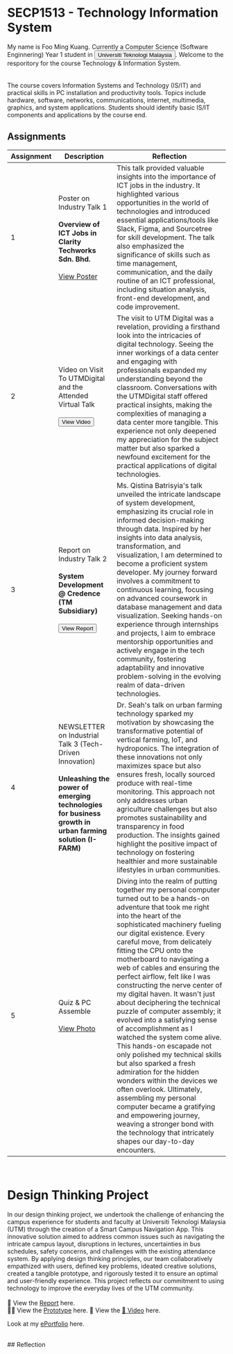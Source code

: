 # SECP1513 - Technology Information System

My name is Foo Ming Kuang. Currently a Computer Science (Software Enginnering) Year 1 student in  [<button>Universiti Teknologi Malaysia</button>](https://www.utm.my/). Welcome to the resporitory for the course Technology & Information System.
<br> <br> <br>
The course covers Information Systems and Technology (IS/IT) and practical skills in PC installation and productivity tools. Topics include hardware, software, networks, communications, internet, multimedia, graphics, and system applications. Students should identify basic IS/IT components and applications by the course end.

## Assignments

| Assignment | Description | Reflection |
|------------|-------------|------------|
| 1 | Poster on Industry Talk 1 <br> <br> **Overview of ICT Jobs in Clarity Techworks Sdn. Bhd.** <br> <br> [View Poster](https://drive.google.com/file/d/11kIitiBbtdWUcbzN_ycH5ef9n6QEM_-1/preview) | This talk provided valuable insights into the importance of ICT jobs in the industry. It highlighted various opportunities in the world of technologies and introduced essential applications/tools like Slack, Figma, and Sourcetree for skill development. The talk also emphasized the significance of skills such as time management, communication, and the daily routine of an ICT professional, including situation analysis, front-end development, and code improvement. |
| 2 | Video on Visit To UTMDigital and the Attended Virtual Talk <br> <br> [<button>View Video</button>](https://drive.google.com/file/d/1UMevYghhS7RHaeoekjZji8NCJh9cWlx0/view?usp=sharing) | The visit to UTM Digital was a revelation, providing a firsthand look into the intricacies of digital technology. Seeing the inner workings of a data center and engaging with professionals expanded my understanding beyond the classroom. Conversations with the UTMDigital staff offered practical insights, making the complexities of managing a data center more tangible. This experience not only deepened my appreciation for the subject matter but also sparked a newfound excitement for the practical applications of digital technologies. |
| 3 | Report on Industry Talk 2 <br> <br> **System Development @ Credence (TM Subsidiary)** <br> <br> [<button>View Report</button>](https://drive.google.com/file/d/16KiDyFWGlGYGe80WuHSNqDQ7VEt-pU3d/view?usp=sharing) | Ms. Qistina Batrisyia's talk unveiled the intricate landscape of system development, emphasizing its crucial role in informed decision-making through data. Inspired by her insights into data analysis, transformation, and visualization, I am determined to become a proficient system developer. My journey forward involves a commitment to continuous learning, focusing on advanced coursework in database management and data visualization. Seeking hands-on experience through internships and projects, I aim to embrace mentorship opportunities and actively engage in the tech community, fostering adaptability and innovative problem-solving in the evolving realm of data-driven technologies. |
| 4 | NEWSLETTER on Industrial Talk 3 (Tech-Driven Innovation) <br> <br> **Unleashing the power of emerging technologies for business growth in urban farming solution (I-FARM)** | Dr. Seah's talk on urban farming technology sparked my motivation by showcasing the transformative potential of vertical farming, IoT, and hydroponics. The integration of these innovations not only maximizes space but also ensures fresh, locally sourced produce with real-time monitoring. This approach not only addresses urban agriculture challenges but also promotes sustainability and transparency in food production. The insights gained highlight the positive impact of technology on fostering healthier and more sustainable lifestyles in urban communities. |
| 5 | Quiz & PC Assemble <br> <br> [View Photo](https://drive.google.com/file/d/1QXF1pFgrE8GgJAhtQO5MVTMUnxbvVhnP/view?usp=sharing) | Diving into the realm of putting together my personal computer turned out to be a hands-on adventure that took me right into the heart of the sophisticated machinery fueling our digital existence. Every careful move, from delicately fitting the CPU onto the motherboard to navigating a web of cables and ensuring the perfect airflow, felt like I was constructing the nerve center of my digital haven. It wasn't just about deciphering the technical puzzle of computer assembly; it evolved into a satisfying sense of accomplishment as I watched the system come alive. This hands-on escapade not only polished my technical skills but also sparked a fresh admiration for the hidden wonders within the devices we often overlook. Ultimately, assembling my personal computer became a gratifying and empowering journey, weaving a stronger bond with the technology that intricately shapes our day-to-day encounters. |

<br>

# Design Thinking Project
In our design thinking project, we undertook the challenge of enhancing the campus experience for students and faculty at Universiti Teknologi Malaysia (UTM) through the creation of a Smart Campus Navigation App. This innovative solution aimed to address common issues such as navigating the intricate campus layout, disruptions in lectures, uncertainties in bus schedules, safety concerns, and challenges with the existing attendance system. By applying design thinking principles, our team collaboratively empathized with users, defined key problems, ideated creative solutions, created a tangible prototype, and rigorously tested it to ensure an optimal and user-friendly experience. This project reflects our commitment to using technology to improve the everyday lives of the UTM community.
<br> <br>
📘 View the [Report](https://drive.google.com/file/d/1FlwUk3mxJ1pXZ5iw-37kI74ABhD95X37/view?usp=sharing) here.
<br>
🧑‍💻 View the [Prototype](https://drive.google.com/file/d/1V9ejoUYLr6-m1mdk2G8mA2CpmgihgmAA/view?usp=sharing) here.
🎥 View the [🎥 Video](https://drive.google.com/file/d/1UVodX-4pNKXRNA8boQw-yRgudh4UTcce/view?usp=sharing) here.



Look at my [ePortfolio](https://eportfolio.utm.my/view/view.php?t=YGVegrn9832FSl1DmZMw) here.

<br>
## Reflection
